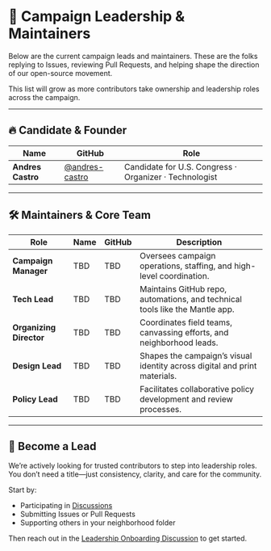 # 🌟 Campaign Leadership & Maintainers

Below are the current campaign leads and maintainers. These are the folks replying to Issues, reviewing Pull Requests, and helping shape the direction of our open-source movement.

This list will grow as more contributors take ownership and leadership roles across the campaign.

---

## 🔥 Candidate & Founder

| Name            | GitHub               | Role                       |
|-----------------|----------------------|----------------------------|
| **Andres Castro** | [@andres-castro](https://github.com/andres-castro) | Candidate for U.S. Congress · Organizer · Technologist |

---

## 🛠 Maintainers & Core Team

| Role                | Name | GitHub | Description |
|---------------------|------|--------|-------------|
| **Campaign Manager** | TBD  | TBD    | Oversees campaign operations, staffing, and high-level coordination. |
| **Tech Lead**        | TBD  | TBD    | Maintains GitHub repo, automations, and technical tools like the Mantle app. |
| **Organizing Director** | TBD  | TBD    | Coordinates field teams, canvassing efforts, and neighborhood leads. |
| **Design Lead**      | TBD  | TBD    | Shapes the campaign’s visual identity across digital and print materials. |
| **Policy Lead**      | TBD  | TBD    | Facilitates collaborative policy development and review processes. |

---

## 👥 Become a Lead

We’re actively looking for trusted contributors to step into leadership roles.  
You don’t need a title—just consistency, clarity, and care for the community.

Start by:
- Participating in [Discussions](https://github.com/CastroForGeorgia/campaign/discussions)
- Submitting Issues or Pull Requests
- Supporting others in your neighborhood folder

Then reach out in the [Leadership Onboarding Discussion](https://github.com/CastroForGeorgia/campaign/discussions/categories/help-desk) to get started.

